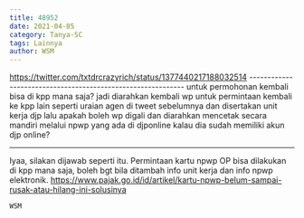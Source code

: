 ```yaml
---
title: 48952
date: 2021-04-05
category: Tanya-SC
tags: Lainnya
author: WSM
---
```


https://twitter.com/txtdrcrazyrich/status/1377440217188032514 ------------------------------------------------------------ untuk permohonan kembali bisa di kpp mana saja? jadi diarahkan kembali wp untuk permintaan kembali ke kpp lain seperti uraian agen di tweet sebelumnya dan disertakan unit kerja djp lalu apakah boleh wp digali dan diarahkan mencetak secara mandiri melalui npwp yang ada di djponline kalau dia sudah memiliki akun djp online?

---

Iyaa, silakan dijawab seperti itu. Permintaan kartu npwp OP bisa dilakukan di kpp mana saja, boleh bgt bila ditambah info unit kerja dan info npwp elektronik. https://www.pajak.go.id/id/artikel/kartu-npwp-belum-sampai-rusak-atau-hilang-ini-solusinya

`WSM`
